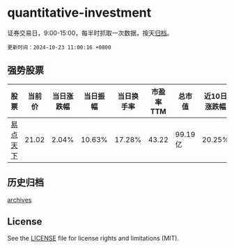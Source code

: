 # quantitative-investment

证券交易日，9:00-15:00，每半时抓取一次数据，按天[归档](archives)。

`更新时间：2024-10-23 11:00:16 +0800`

## 强势股票

|股票|当前价|当日涨跌幅|当日振幅|当日换手率|市盈率TTM|总市值|近10日涨跌幅|
|----|----|----|----|----|----|----|----|
|[易点天下](https://xueqiu.com/S/SZ301171)|21.02|2.04%|10.63%|17.28%|43.22|99.19亿|20.25%|

## 历史归档

[archives](archives)

## License

See the [LICENSE](LICENSE) file for license rights and limitations (MIT).